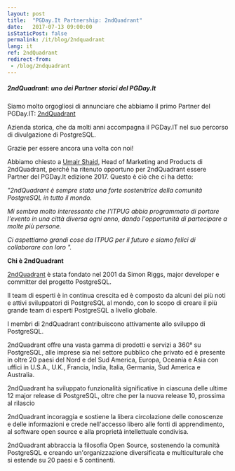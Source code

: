 ```yaml
---
layout: post
title:  "PGDay.It Partnership: 2ndQuadrant"
date:   2017-07-13 09:00:00
isStaticPost: false
permalink: /it/blog/2ndquadrant
lang: it
ref: 2ndQuadrant
redirect-from:
 - /blog/2ndquadrant
---
```


<h5>2ndQuadrant: uno dei Partner storici del PGDay.It</h5>

Siamo molto orgogliosi di annunciare che abbiamo il primo Partner del PGDay.IT: [2ndQuadrant](https://www.2ndquadrant.com)

Azienda storica, che da molti anni accompagna il PGDay.IT nel suo percorso di divulgazione di PostgreSQL.

Grazie per essere ancora una volta con noi!

Abbiamo chiesto a [Umair Shaid](https://www.linkedin.com/in/umair-shahid-9458b327/), Head of Marketing and Products di 2ndQuadrant, perché ha ritenuto 
opportuno per 2ndQuadrant essere Partner del PGDay.It edizione 2017. Questo è ciò che ci ha detto:

_"2ndQuadrant è sempre stata una forte sostenitrice della comunità PostgreSQL in tutto il mondo._

_Mi sembra molto interessante che l'ITPUG abbia programmato di portare l'evento in una città diversa ogni anno, 
dando l'opportunità di partecipare a molte più persone._

_Ci aspettiamo grandi cose da ITPUG per il futuro e siamo felici di collaborare con loro "._

**Chi è 2ndQuadrant**

[2ndQuadrant](https://www.2ndquadrant.com/en/about/about-2ndquadrant/) è stata fondato nel 2001 da Simon Riggs, major developer e committer del progetto PostgreSQL. 

Il team di esperti è in continua crescita ed è composto da alcuni dei più noti e attivi sviluppatori di PostgreSQL al mondo,
con lo scopo di creare il più grande team di esperti PostgreSQL a livello globale.

I membri di 2ndQuadrant contribuiscono attivamente allo sviluppo di PostgreSQL.

2ndQuadrant offre una vasta gamma di prodotti e servizi a 360° su PostgreSQL, alle imprese sia nel settore pubblico che privato ed è presente in oltre 
20 paesi del Nord e del Sud America, Europa, Oceania e Asia con uffici in U.S.A., U.K., Francia,
India, Italia, Germania, Sud America e Australia.

2ndQuadrant ha sviluppato funzionalità significative in ciascuna delle ultime 12 major release di PostgreSQL, 
oltre che per la nuova release 10, prossima al rilascio

2ndQuadrant incoraggia e sostiene la libera circolazione delle conoscenze e delle informazioni e crede nell'accesso libero
alle fonti di apprendimento, al software open source e alla proprietà intellettuale condivisa.

2ndQuadrant abbraccia la filosofia Open Source, sostenendo la comunità PostgreSQL e creando un'organizzazione diversificata e 
multiculturale che si estende su 20 paesi e 5 continenti.
